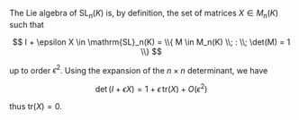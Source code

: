 The Lie algebra of $\mathrm{SL}_n(K)$ is, by definition, the set of matrices $X \in M_n(K)$ such that

$$
I + \epsilon X \in \mathrm{SL}_n(K) = \\{ M \in M_n(K) \\; : \\; \det(M) = 1 \\}
$$

up to order $\epsilon^2$. Using the expansion of the $n \times n$ determinant, we have

$$
\det(I + \epsilon X) = 1 + \epsilon \, \mathrm{tr}(X) + O(\epsilon^2)
$$

thus $\mathrm{tr}(X) = 0$.
